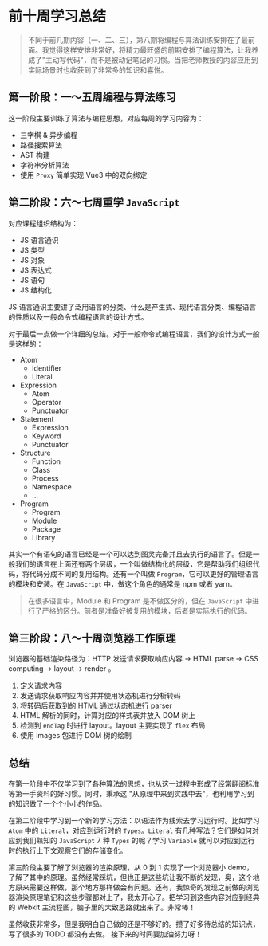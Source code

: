 # 前十周学习总结

>不同于前几期内容（一、二、三），第八期将编程与算法训练安排在了最前面。我觉得这样安排非常好，将精力最旺盛的前期安排了编程算法，让我养成了"主动写代码"，而不是被动记笔记的习惯。当把老师教授的内容应用到实际场景时也收获到了非常多的知识和喜悦。

## 第一阶段：一～五周编程与算法练习

这一阶段主要训练了算法与编程思想，对应每周的学习内容为：

* 三字棋 & 异步编程
* 路径搜索算法
* AST 构建
* 字符串分析算法
* 使用 `Proxy` 简单实现 Vue3 中的双向绑定

## 第二阶段：六～七周重学 `JavaScript`

对应课程组织结构为：

* JS 语言通识
* JS 类型
* JS 对象
* JS 表达式
* JS 语句
* JS 结构化

JS 语言通识主要讲了泛用语言的分类、什么是产生式、现代语言分类、编程语言的性质以及一般命令式编程语言的设计方式。

对于最后一点做一个详细的总结。对于一般命令式编程语言，我们的设计方式一般是这样的：

* Atom 
    - Identifier
    - Literal
* Expression 
    - Atom
    - Operator
    - Punctuator
* Statement 
    - Expression
    - Keyword
    - Punctuator
* Structure 
    - Function
    - Class
    - Process
    - Namespace
    - ...
* Program
    - Program
    - Module
    - Package
    - Library
    
其实一个有语句的语言已经是一个可以达到图灵完备并且去执行的语言了。但是一般我们的语言在上面还有两个层级，一个叫做结构化的层级，它是帮助我们组织代码，将代码分成不同的复用结构。还有一个叫做 `Program`，它可以更好的管理语言的模块和安装。在 `JavaScript` 中，做这个角色的通常是 npm 或者 yarn。

> 在很多语言中，Module 和 Program 是不做区分的，但在 `JavaScript` 中进行了严格的区分。前者是准备好被复用的模块，后者是实际执行的代码。

## 第三阶段：八～十周浏览器工作原理

浏览器的基础渲染路径为：HTTP 发送请求获取响应内容 -> HTML parse -> CSS computing -> layout -> render 。

1. 定义请求内容
2. 发送请求获取响应内容并并使用状态机进行分析转码
3. 将转码后获取到的 HTML 通过状态机进行 parser
4. HTML 解析的同时，计算对应的样式表并放入 DOM 树上
5. 检测到 `endTag` 时进行 layout。layout 主要实现了 `flex` 布局
6. 使用 images 包进行 DOM 树的绘制

## 总结

在第一阶段中不仅学习到了各种算法的思想，也从这一过程中形成了经常翻阅标准等第一手资料的好习惯。同时，秉承这 "从原理中来到实践中去"，也利用学习到的知识做了一个个小小的作品。

在第二阶段中学习到一个新的学习方法：以语法作为线索去学习运行时。比如学习 `Atom` 中的 `Literal`，对应到运行时的 `Types`。`Literal` 有几种写法？它们是如何对应到我们熟知的 `JavaScript` 7 种 `Types` 的呢？学习 `Variable` 就可以对应到运行时的执行上下文观察它们的存储变化。

第三阶段主要了解了浏览器的渲染原理，从 0 到 1 实现了一个浏览器小 demo，了解了其中的原理。虽然经常踩坑，但也正是这些坑让我不断的发现，奥，这个地方原来需要这样做，那个地方那样做会有问题。还有，我惊奇的发现之前做的浏览器渲染原理笔记和这些步骤都对上了，我太开心了。把学习到这些内容对应到经典的 Webkit 主流程图，脑子里的大致思路就出来了。非常棒！

虽然收获非常多，但是我明白自己做的还是不够好的。攒了好多待总结的知识点，写了很多的 TODO 都没有去做。 接下来的时间要加油努力呀！






